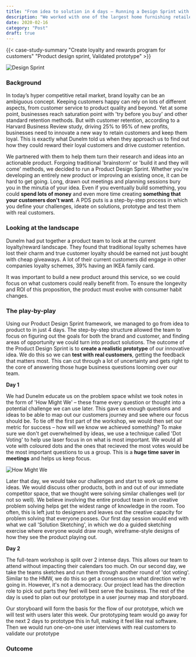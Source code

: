 ```yaml
---
title: "From idea to solution in 4 days – Running a Design Sprint with Dunelm"
description: "We worked with one of the largest home furnishing retailers in the UK to kickoff a new loyalty & rewards program for their customers. Using the Product Design Sprint process, we managed to get from idea to a validated working prototype in just 4 days."
date: 2020-02-16
category: "Post"
draft: true
---
```

{{< case-study-summary "Create loyalty and rewards program for customers" "Product design sprint, Validated prototype"  >}}

<div class="full-width"><img class="lazyload" data-src="/images/Dunelm-Case-Study-Cover.png" data-srcset="/images/Dunelm-Case-Study-Cover@2x.png 800w" alt="Design Sprint" /></div>

### Background
In today’s hyper competitive retail market, brand loyalty can be an ambiguous concept. Keeping customers happy can rely on lots of different aspects, from customer service to product quality and beyond. Yet at some point, businesses reach saturation point with 'try before you buy' and other standard retention methods. But with customer retention, according to a Harvard Business Review study, driving 25% to 95% of new profits, businesses need to innovate a new way to retain customers and keep them loyal. This is exactly what Dunelm told us when they approach us to find out how they could reward their loyal customers and drive customer retention.

We partnered with them to help them turn their research and ideas into an actionable product. Forgoing traditional 'brainstorm' or 'build it and they will come' methods, we decided to run a Product Design Sprint. Whether you're developing an entirely new product or improving an existing once, it can be hard to get going. Long, drawn out meetings and planning sessions bury you in the minutia of your idea. Even if you eventually build something, you could **spend lots of money** and even more time creating **something that your customers don't want**. A PDS puts is a step-by-step process in which you define your challenges, ideate on solutions, prototype and test them with real customers.

### Looking at the landscape
Dunelm had put together a product team to look at the current loyalty/reward landscape. They found that traditional loyalty schemes have lost their charm and true customer loyalty should be earned not just bought with cheap giveaways. A lot of their current customers did engage in other companies loyalty schemes, 39% having an IKEA family card.

It was important to build a new product around this service, so we could focus on what customers could really benefit from. To ensure the longevity and ROI of this proposition, the product must evolve with consumer habit changes.

### The play-by-play
Using our Product Design Sprint framework, we managed to go from idea to product to in just 4 days. The step-by-step structure allowed the team to focus on figuring out the goals for both the brand and customer, and finding areas of opportunity we could turn into product solutions. The outcome of the Product Design Sprint is to **create a realistic prototype** of our innovative idea. We do this so we can **test with real customers**, getting the feedback that matters most. This can cut through a lot of uncertainty and gets right to the core of answering those huge business questions looming over our team. 

**Day 1**

We had Dunelm educate us on the problem space whilst we took notes in the form of 'How Might We' – these frame every question or thought into a potential challenge we can use later. This gave us enough questions and ideas to be able to map out our customers journey and see where our focus should be. To tie off the first part of the workshop, we would then set our metric for success – how will we know we achieved something? To make sure we don't get overwhelmed by ideas, we use a technique called 'Dot Voting' to help use laser focus in on what is most important. We would all vote with coloured dots and the ones that recieved the most votes would be the most important questions to us a group. This is a **huge time saver in meetings** and helps us keep focus.

<div class="full-width"><img class="lazyload" data-src="/images/Dunelm-HMW.png" data-srcset="/images/Dunelm-HMW@2x.png 800w" alt="How Might We" /></div>

Later that day, we would take our challenges and start to work up some ideas. We would discuss other products, both in and out of our immediate competitor space, that we thought were solving similar challenges well (or not so well). We believe involving the entire product team in on creative problem solving helps get the widest range of knowledge in the room. Too often, this is left just to designers and leaves out the creative capacity for problem solving that everyone posses. Our first day session would end with what we call 'Solution Sketching', in which we do a guided sketching exercise where everyone would draw rough, wireframe-style designs of how they see the product playing out. 

**Day 2**

The full-team workshop is split over 2 intense days. This allows our team to attend without impacting their calendars too much. On our second day, we take the teams sketches and run them through another round of 'dot voting'. Similar to the HMW, we do this so get a consensus on what direction we're going in. However, it's not a democracy. Our project lead has the direction role to pick out parts they feel will best serve the business. The rest of the day is used to plan out our prototype in a user journey map and storyboard.

Our storyboard will form the basis for the flow of our prototype, which we will test with users later this week. Our prototyping team would go away for the next 2 days to prototype this in full, making it feel like real software. Then we would run one-on-one user interviews with real customers to validate our prototype

### Outcome




